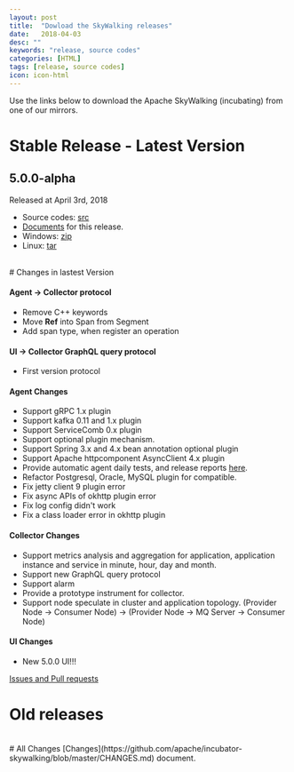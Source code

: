 ```yaml
---
layout: post
title:  "Dowload the SkyWalking releases"
date:   2018-04-03
desc: ""
keywords: "release, source codes"
categories: [HTML]
tags: [release, source codes]
icon: icon-html
---
```


Use the links below to download the Apache SkyWalking (incubating) from one of our mirrors.

# Stable Release - Latest Version

## 5.0.0-alpha
Released at April 3rd, 2018
  - Source codes: [src](http://www.apache.org/dyn/closer.cgi/incubator/skywalking/5.0.0-alpha/apache-skywalking-apm-incubating-5.0.0-alpha-src.tgz)
  - [Documents](https://github.com/apache/incubator-skywalking/blob/v5.0.0-alpha/docs/README.md) for this release.
  - Windows: [zip](http://www.apache.org/dyn/closer.cgi/incubator/skywalking/5.0.0-alpha/apache-skywalking-apm-incubating-5.0.0-alpha.zip)
  - Linux: [tar](http://www.apache.org/dyn/closer.cgi/incubator/skywalking/5.0.0-alpha/apache-skywalking-apm-incubating-5.0.0-alpha.tar.gz)

<br/>
# Changes in lastest Version

#### Agent -> Collector protocol
 - Remove C++ keywords
 - Move **Ref** into Span from Segment
 - Add span type, when register an operation

#### UI -> Collector GraphQL query protocol
 - First version protocol

#### Agent Changes
 - Support gRPC 1.x plugin
 - Support kafka 0.11 and 1.x plugin
 - Support ServiceComb 0.x plugin
 - Support optional plugin mechanism.
 - Support Spring 3.x and 4.x bean annotation optional plugin
 - Support Apache httpcomponent AsyncClient 4.x plugin
 - Provide automatic agent daily tests, and release reports [here](https://github.com/SkywalkingTest/agent-integration-test-report).
 - Refactor Postgresql, Oracle, MySQL plugin for compatible.
 - Fix jetty client 9 plugin error
 - Fix async APIs of okhttp plugin error
 - Fix log config didn't work
 - Fix a class loader error in okhttp plugin

#### Collector Changes
 - Support metrics analysis and aggregation for application, application instance and service in minute, hour, day and month.
 - Support new GraphQL query protocol
 - Support alarm
 - Provide a prototype instrument for collector.
 - Support node speculate in cluster and application topology. (Provider Node -> Consumer Node) -> (Provider Node -> MQ Server -> Consumer Node)

#### UI Changes
 - New 5.0.0 UI!!!

 [Issues and Pull requests](https://github.com/apache/incubator-skywalking/milestone/17)
<br/>
# Old releases
<br/>
# All Changes
[Changes](https://github.com/apache/incubator-skywalking/blob/master/CHANGES.md) document.
